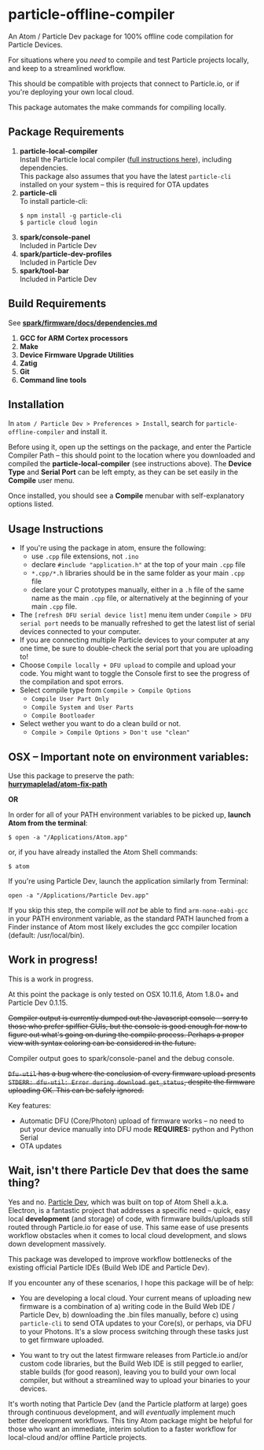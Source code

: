 # particle-offline-compiler

An Atom / Particle Dev package for 100% offline code compilation for Particle Devices.

For situations where you *need* to compile and test Particle projects locally, and keep to a streamlined workflow.

This should be compatible with projects that connect to Particle.io, or if you're deploying your own local cloud.

This package automates the make commands for compiling locally.


## Package Requirements

1. __particle-local-compiler__  
   Install the Particle local compiler ([full instructions here](https://github.com/spark/firmware/tree/latest)), including dependencies.  
   This package also assumes that you have the latest `particle-cli` installed on your system – this is required for OTA updates
2. __particle-cli__  
   To install particle-cli:  
   ```
   $ npm install -g particle-cli
   $ particle cloud login
   ```
3. __spark/console-panel__  
  Included in Particle Dev  
4. __spark/particle-dev-profiles__  
  Included in Particle Dev
5. __spark/tool-bar__  
  Included in Particle Dev

## Build Requirements
See [__spark/firmware/docs/dependencies.md__]( https://github.com/spark/firmware/blob/develop/docs/dependencies.md#1-gcc-for-arm-cortex-processors)
1. __GCC for ARM Cortex processors__
2. __Make__
3. __Device Firmware Upgrade Utilities__
4. __Zatig__
5. __Git__
6. __Command line tools__

## Installation
In `atom / Particle Dev > Preferences > Install`, search for `particle-offline-compiler` and install it.

Before using it, open up the settings on the package, and enter the Particle Compiler Path – this should point to the location where you downloaded and compiled the __particle-local-compiler__ (see instructions above). The __Device Type__ and __Serial Port__ can be left empty, as they can be set easily in the __Compile__ user menu.

Once installed, you should see a __Compile__ menubar with self-explanatory options listed.


## Usage Instructions
* If you're using the package in atom, ensure the following:
  * use `.cpp` file extensions, not `.ino`
  * declare `#include "application.h"` at the top of your main `.cpp` file
  * `*.cpp/*.h` libraries should be in the same folder as your main `.cpp` file
  * declare your C prototypes manually, either in a `.h` file of the same name as the main `.cpp` file, or alternatively at the beginning of your main `.cpp` file.
* The `[refresh DFU serial device list]` menu item under `Compile > DFU serial port` needs to be manually refreshed to get the latest list of serial devices connected to your computer.
* If you are connecting multiple Particle devices to your computer at any one time, be sure to double-check the serial port that you are uploading to!
* Choose `Compile locally + DFU upload` to compile and upload your code. You might want to toggle the Console first to see the progress of the compilation and spot errors.
* Select compile type from `Compile > Compile Options`
  * `Compile User Part Only`
  * `Compile System and User Parts`
  * `Compile Bootloader`
* Select wether you want to do a clean build or not.
  * `Compile > Compile Options > Don't use "clean"`


## OSX – Important note on environment variables:

Use this package to preserve the path:  
[__hurrymaplelad/atom-fix-path__](https://github.com/hurrymaplelad/atom-fix-path)

__OR__

In order for all of your PATH environment variables to be picked up, **launch Atom from the terminal**:

    $ open -a "/Applications/Atom.app"

or, if you have already installed the Atom Shell commands:

    $ atom

If you're using Particle Dev, launch the application similarly from Terminal:

    open -a "/Applications/Particle Dev.app"

If you skip this step, the compile will _not_ be able to find `arm-none-eabi-gcc` in your PATH environment variable, as the standard PATH launched from a Finder instance of Atom most likely excludes the gcc compiler location (default: /usr/local/bin).


## Work in progress!

This is a work in progress.

At this point the package is only tested on OSX 10.11.6, Atom 1.8.0+ and Particle Dev 0.1.15.

~~Compiler output is currently dumped out the Javascript console – sorry to those who prefer spiffier GUIs, but the console is good enough for now to figure out what's going on during the compile process. Perhaps a proper view with syntax coloring can be considered in the future.~~

Compiler output goes to spark/console-panel and the debug console.

~~`Dfu-util` has a bug where the conclusion of every firmware upload presents `STDERR: dfu-util: Error during download get_status`, despite the firmware uploading OK. This can be safely ignored.~~

Key features:
* Automatic DFU (Core/Photon) upload of firmware works – no need to put your device manually into DFU mode __REQUIRES:__ python and Python Serial
* OTA updates

## Wait, isn't there Particle Dev that does the same thing?

Yes and no. [Particle Dev](https://www.particle.io/dev), which was built on top of Atom Shell a.k.a. Electron, is a fantastic project that addresses a specific need – quick, easy local __development__ (and storage) of code, with firmware builds/uploads still routed through Particle.io for ease of use. This same ease of use presents workflow obstacles when it comes to local cloud development, and slows down development massively.

This package was developed to improve workflow bottlenecks of the existing official Particle IDEs (Build Web IDE and Particle Dev).

If you encounter any of these scenarios, I hope this package will be of help:

* You are developing a local cloud. Your current means of uploading new firmware is a combination of a) writing code in the Build Web IDE / Particle Dev, b) downloading the .bin files manually, before c) using `particle-cli` to send OTA updates to your Core(s), or perhaps, via DFU to your Photons. It's a slow process switching through these tasks just to get firmware uploaded.

* You want to try out the latest firmware releases from Particle.io and/or custom code libraries, but the Build Web IDE is still pegged to earlier, stable builds (for good reason), leaving you to build your own local compiler, but without a streamlined way to upload your binaries to your devices.

It's worth noting that Particle Dev (and the Particle platform at large) goes through continuous development, and will *eventually* implement much better development workflows. This tiny Atom package might be helpful for those who want an immediate, interim solution to a faster workflow for local-cloud and/or offline Particle projects.
